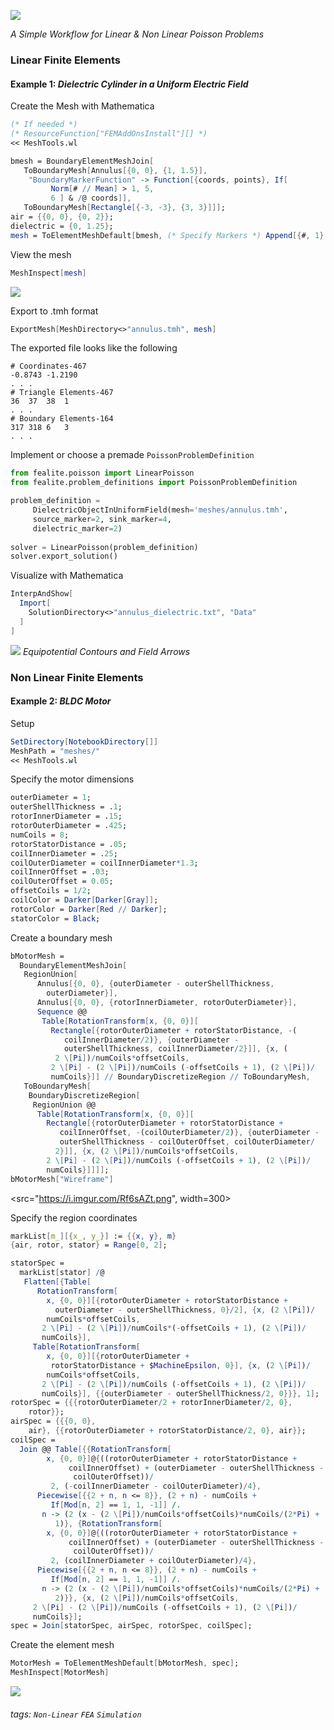 ![](https://i.imgur.com/Fb4SmAp.png)

*A Simple Workflow for Linear & Non Linear Poisson Problems*
### Linear Finite Elements
#### Example 1: *Dielectric Cylinder in a Uniform Electric Field*
Create the Mesh with Mathematica
```Mathematica
(* If needed *)
(* ResourceFunction["FEMAddOnsInstall"][] *)
<< MeshTools.wl

bmesh = BoundaryElementMeshJoin[
   ToBoundaryMesh[Annulus[{0, 0}, {1, 1.5}], 
    "BoundaryMarkerFunction" -> Function[{coords, points}, If[
         Norm[# // Mean] > 1, 5,
         6 ] & /@ coords]], 
   ToBoundaryMesh[Rectangle[{-3, -3}, {3, 3}]]];
air = {{0, 0}, {0, 2}};
dielectric = {0, 1.25};
mesh = ToElementMeshDefault[bmesh, (* Specify Markers *) Append[{#, 1} & /@ air, {dielectric, 2}]];
```
View the mesh
```Mathematica
MeshInspect[mesh]
```
![](https://i.imgur.com/wlg9WmG.png)

Export to .tmh format
```Mathematica
ExportMesh[MeshDirectory<>"annulus.tmh", mesh]
```
The exported file looks like the following
```
# Coordinates-467
-0.8743	-1.2190
. . .
# Triangle Elements-467
36	37	38	1
. . .
# Boundary Elements-164
317	318	6	3
. . .
```
Implement or choose a premade `PoissonProblemDefinition`
```python
from fealite.poisson import LinearPoisson
from fealite.problem_definitions import PoissonProblemDefinition

problem_definition =
     DielectricObjectInUniformField(mesh='meshes/annulus.tmh',
     source_marker=2, sink_marker=4,
     dielectric_marker=2)
     
solver = LinearPoisson(problem_definition)
solver.export_solution()
```
Visualize with Mathematica
```Mathematica
InterpAndShow[
  Import[
    SolutionDirectory<>"annulus_dielectric.txt", "Data"
  ]
]
```
![](https://i.imgur.com/MGJ96Kb.png)
*Equipotential Contours and Field Arrows*

### Non Linear Finite Elements
#### Example 2: *BLDC Motor*
Setup
```Mathematica
SetDirectory[NotebookDirectory[]]
MeshPath = "meshes/"
<< MeshTools.wl
```
Specify the motor dimensions

```Mathematica
outerDiameter = 1;
outerShellThickness = .1;
rotorInnerDiameter = .15;
rotorOuterDiameter = .425;
numCoils = 8;
rotorStatorDistance = .05;
coilInnerDiameter = .25;
coilOuterDiameter = coilInnerDiameter*1.3;
coilInnerOffset = .03;
coilOuterOffset = 0.05;
offsetCoils = 1/2;
coilColor = Darker[Darker[Gray]];
rotorColor = Darker[Red // Darker];
statorColor = Black;
```
Create a boundary mesh

```Mathematica
bMotorMesh = 
  BoundaryElementMeshJoin[
   RegionUnion[
      Annulus[{0, 0}, {outerDiameter - outerShellThickness, 
        outerDiameter}], 
      Annulus[{0, 0}, {rotorInnerDiameter, rotorOuterDiameter}], 
      Sequence @@ 
       Table[RotationTransform[x, {0, 0}][
         Rectangle[{rotorOuterDiameter + rotorStatorDistance, -(
            coilInnerDiameter/2)}, {outerDiameter - 
            outerShellThickness, coilInnerDiameter/2}]], {x, (
          2 \[Pi])/numCoils*offsetCoils, 
         2 \[Pi] - (2 \[Pi])/numCoils (-offsetCoils + 1), (2 \[Pi])/
         numCoils}]] // BoundaryDiscretizeRegion // ToBoundaryMesh, 
   ToBoundaryMesh[
    BoundaryDiscretizeRegion[
     RegionUnion @@ 
      Table[RotationTransform[x, {0, 0}][
        Rectangle[{rotorOuterDiameter + rotorStatorDistance + 
           coilInnerOffset, -(coilOuterDiameter/2)}, {outerDiameter - 
           outerShellThickness - coilOuterOffset, coilOuterDiameter/
          2}]], {x, (2 \[Pi])/numCoils*offsetCoils, 
        2 \[Pi] - (2 \[Pi])/numCoils (-offsetCoils + 1), (2 \[Pi])/
        numCoils}]]]];
bMotorMesh["Wireframe"]
```
<src="https://i.imgur.com/Rf6sAZt.png", width=300>

Specify the region coordinates

```Mathematica
markList[m_][{x_, y_}] := {{x, y}, m}
{air, rotor, stator} = Range[0, 2];

statorSpec = 
  markList[stator] /@ 
   Flatten[{Table[
      RotationTransform[
        x, {0, 0}][{rotorOuterDiameter + rotorStatorDistance + 
          outerDiameter - outerShellThickness, 0}/2], {x, (2 \[Pi])/
        numCoils*offsetCoils, 
       2 \[Pi] - (2 \[Pi])/numCoils*(-offsetCoils + 1), (2 \[Pi])/
       numCoils}], 
     Table[RotationTransform[
        x, {0, 0}][{rotorOuterDiameter + 
         rotorStatorDistance + $MachineEpsilon, 0}], {x, (2 \[Pi])/
        numCoils*offsetCoils, 
       2 \[Pi] - (2 \[Pi])/numCoils (-offsetCoils + 1), (2 \[Pi])/
       numCoils}], {{outerDiameter - outerShellThickness/2, 0}}}, 1];
rotorSpec = {{{rotorOuterDiameter/2 + rotorInnerDiameter/2, 0}, 
    rotor}};
airSpec = {{{0, 0}, 
    air}, {{rotorOuterDiameter + rotorStatorDistance/2, 0}, air}};
coilSpec = 
  Join @@ Table[{{RotationTransform[
        x, {0, 0}]@{((rotorOuterDiameter + rotorStatorDistance + 
             coilInnerOffset) + (outerDiameter - outerShellThickness -
              coilOuterOffset))/
         2, (-coilInnerDiameter - coilOuterDiameter)/4}, 
      Piecewise[{{2 + n, n <= 8}}, (2 + n) - numCoils + 
         If[Mod[n, 2] == 1, 1, -1]] /. 
       n -> (2 (x - (2 \[Pi])/numCoils*offsetCoils)*numCoils/(2*Pi) + 
          1)}, {RotationTransform[
        x, {0, 0}]@{((rotorOuterDiameter + rotorStatorDistance + 
             coilInnerOffset) + (outerDiameter - outerShellThickness -
              coilOuterOffset))/
         2, (coilInnerDiameter + coilOuterDiameter)/4}, 
      Piecewise[{{2 + n, n <= 8}}, (2 + n) - numCoils + 
         If[Mod[n, 2] == 1, 1, -1]] /. 
       n -> (2 (x - (2 \[Pi])/numCoils*offsetCoils)*numCoils/(2*Pi) + 
          2)}}, {x, (2 \[Pi])/numCoils*offsetCoils, 
     2 \[Pi] - (2 \[Pi])/numCoils (-offsetCoils + 1), (2 \[Pi])/
     numCoils}];
spec = Join[statorSpec, airSpec, rotorSpec, coilSpec];

```
Create the element mesh

```Mathematica
MotorMesh = ToElementMeshDefault[bMotorMesh, spec];
MeshInspect[MotorMesh]
```

![](https://i.imgur.com/JTipxTM.png)



###### tags: `Non-Linear` `FEA` `Simulation`
